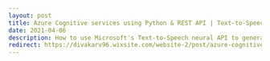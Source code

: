 ```yaml
---
layout: post
title: Azure Cognitive services using Python & REST API | Text-to-Speech
date: 2021-04-06
description: How to use Microsoft's Text-to-Speech neural API to generate audios from text input.
redirect: https://divakarv96.wixsite.com/website-2/post/azure-cognitive-services-using-python-rest-api-text-to-speech
---
```


